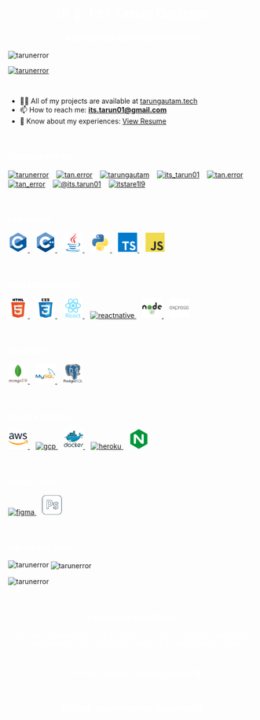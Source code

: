 <h1 align="center" style="color: #ffffff;">Hi 👋, I'm Tarun Gautam</h1>
<h3 align="center" style="color: #ffffff;">A passionate developer from India</h3>

<p align="left"> <img src="https://komarev.com/ghpvc/?username=tarunerror&label=Profile%20views&color=0e75b6&style=flat" alt="tarunerror" /> </p>

<p align="left"> <a href="https://github.com/ryo-ma/github-profile-trophy"><img src="https://github-profile-trophy.vercel.app/?username=tarunerror" alt="tarunerror" /></a> </p>

<br/>

- 👨‍💻 All of my projects are available at [tarungautam.tech](https://tarungautam.tech/)
- 📫 How to reach me: **[its.tarun01@gmail.com](mailto:its.tarun01@gmail.com)**
- 📄 Know about my experiences: [View Resume](https://drive.google.com/file/d/17kKu1SH8tWowq36nPMSx6wNhBWdokjhD/view?usp=sharing)

<br/>

<h3 align="left" style="color: #ffffff;">Connect with me:</h3>
<p align="left">
  <a href="https://linkedin.com/in/tarunerror" target="blank"><img align="center" src="https://raw.githubusercontent.com/rahuldkjain/github-profile-readme-generator/master/src/images/icons/Social/linked-in-alt.svg" alt="tarunerror" height="30" width="40" /></a>
  <span>&nbsp;&nbsp;</span>
  <a href="https://instagram.com/tan.error" target="blank"><img align="center" src="https://raw.githubusercontent.com/rahuldkjain/github-profile-readme-generator/master/src/images/icons/Social/instagram.svg" alt="tan.error" height="30" width="40" /></a>
  <span>&nbsp;&nbsp;</span>
  <a href="https://www.codechef.com/users/tarungautam" target="blank"><img align="center" src="https://cdn.jsdelivr.net/npm/simple-icons@3.1.0/icons/codechef.svg" alt="tarungautam" height="30" width="40" /></a>
  <span>&nbsp;&nbsp;</span>
  <a href="https://www.hackerrank.com/its_tarun01" target="blank"><img align="center" src="https://raw.githubusercontent.com/rahuldkjain/github-profile-readme-generator/master/src/images/icons/Social/hackerrank.svg" alt="its_tarun01" height="30" width="40" /></a>
  <span>&nbsp;&nbsp;</span>
  <a href="https://codeforces.com/profile/tan.error" target="blank"><img align="center" src="https://raw.githubusercontent.com/rahuldkjain/github-profile-readme-generator/master/src/images/icons/Social/codeforces.svg" alt="tan.error" height="30" width="40" /></a>
  <span>&nbsp;&nbsp;</span>
  <a href="https://www.leetcode.com/tan_error" target="blank"><img align="center" src="https://raw.githubusercontent.com/rahuldkjain/github-profile-readme-generator/master/src/images/icons/Social/leet-code.svg" alt="tan_error" height="30" width="40" /></a>
  <span>&nbsp;&nbsp;</span>
  <a href="https://www.hackerearth.com/@its.tarun01" target="blank"><img align="center" src="https://raw.githubusercontent.com/rahuldkjain/github-profile-readme-generator/master/src/images/icons/Social/hackerearth.svg" alt="@its.tarun01" height="30" width="40" /></a>
  <span>&nbsp;&nbsp;</span>
  <a href="https://auth.geeksforgeeks.org/user/itstare1l9" target="blank"><img align="center" src="https://raw.githubusercontent.com/rahuldkjain/github-profile-readme-generator/master/src/images/icons/Social/geeks-for-geeks.svg" alt="itstare1l9" height="30" width="40" /></a>
</p>

<br/>

<h3 align="left" style="color: #ffffff;">Languages:</h3>
<p align="left">
  <a href="https://www.cprogramming.com/" target="_blank" rel="noreferrer"> <img src="https://raw.githubusercontent.com/devicons/devicon/master/icons/c/c-original.svg" alt="c" width="40" height="40"/> </a>
  <span>&nbsp;&nbsp;</span>
  <a href="https://www.w3schools.com/cpp/" target="_blank" rel="noreferrer"> <img src="https://raw.githubusercontent.com/devicons/devicon/master/icons/cplusplus/cplusplus-original.svg" alt="cplusplus" width="40" height="40"/> </a>
  <span>&nbsp;&nbsp;</span>
  <a href="https://www.java.com" target="_blank" rel="noreferrer"> <img src="https://raw.githubusercontent.com/devicons/devicon/master/icons/java/java-original.svg" alt="java" width="40" height="40"/> </a>
  <span>&nbsp;&nbsp;</span>
  <a href="https://www.python.org" target="_blank" rel="noreferrer"> <img src="https://raw.githubusercontent.com/devicons/devicon/master/icons/python/python-original.svg" alt="python" width="40" height="40"/> </a>
  <span>&nbsp;&nbsp;</span>
  <a href="https://www.typescriptlang.org/" target="_blank" rel="noreferrer"> <img src="https://raw.githubusercontent.com/devicons/devicon/master/icons/typescript/typescript-original.svg" alt="typescript" width="40" height="40"/> </a>
  <span>&nbsp;&nbsp;</span>
  <a href="https://developer.mozilla.org/en-US/docs/Web/JavaScript" target="_blank" rel="noreferrer"> <img src="https://raw.githubusercontent.com/devicons/devicon/master/icons/javascript/javascript-original.svg" alt="javascript" width="40" height="40"/> </a>
</p>

<br/>

<h3 align="left" style="color: #ffffff;">Web Development:</h3>
<p align="left">
  <a href="https://www.w3.org/html/" target="_blank" rel="noreferrer"> <img src="https://raw.githubusercontent.com/devicons/devicon/master/icons/html5/html5-original-wordmark.svg" alt="html5" width="40" height="40"/> </a>
  <span>&nbsp;&nbsp;</span>
  <a href="https://www.w3schools.com/css/" target="_blank" rel="noreferrer"> <img src="https://raw.githubusercontent.com/devicons/devicon/master/icons/css3/css3-original-wordmark.svg" alt="css3" width="40" height="40"/> </a>
  <span>&nbsp;&nbsp;</span>
  <a href="https://reactjs.org/" target="_blank" rel="noreferrer"> <img src="https://raw.githubusercontent.com/devicons/devicon/master/icons/react/react-original-wordmark.svg" alt="react" width="40" height="40"/> </a>
  <span>&nbsp;&nbsp;</span>
  <a href="https://reactnative.dev/" target="_blank" rel="noreferrer"> <img src="https://reactnative.dev/img/header_logo.svg" alt="reactnative" width="40" height="40"/> </a>
  <span>&nbsp;&nbsp;</span>
  <a href="https://nodejs.org" target="_blank" rel="noreferrer"> <img src="https://raw.githubusercontent.com/devicons/devicon/master/icons/nodejs/nodejs-original-wordmark.svg" alt="nodejs" width="40" height="40"/> </a>
  <span>&nbsp;&nbsp;</span>
  <a href="https://expressjs.com" target="_blank" rel="noreferrer"> <img src="https://raw.githubusercontent.com/devicons/devicon/master/icons/express/express-original-wordmark.svg" alt="express" width="40" height="40"/> </a>
</p>

<br/>

<h3 align="left" style="color: #ffffff;">Databases:</h3>
<p align="left">
  <a href="https://www.mongodb.com/" target="_blank" rel="noreferrer"> <img src="https://raw.githubusercontent.com/devicons/devicon/master/icons/mongodb/mongodb-original-wordmark.svg" alt="mongodb" width="40" height="40"/> </a>
  <span>&nbsp;&nbsp;</span>
  <a href="https://www.mysql.com/" target="_blank" rel="noreferrer"> <img src="https://raw.githubusercontent.com/devicons/devicon/master/icons/mysql/mysql-original-wordmark.svg" alt="mysql" width="40" height="40"/> </a>
  <span>&nbsp;&nbsp;</span>
  <a href="https://www.postgresql.org" target="_blank" rel="noreferrer"> <img src="https://raw.githubusercontent.com/devicons/devicon/master/icons/postgresql/postgresql-original-wordmark.svg" alt="postgresql" width="40" height="40"/> </a>
</p>

<br/>

<h3 align="left" style="color: #ffffff;">Cloud & DevOps:</h3>
<p align="left">
  <a href="https://aws.amazon.com" target="_blank" rel="noreferrer"> <img src="https://raw.githubusercontent.com/devicons/devicon/master/icons/amazonwebservices/amazonwebservices-original-wordmark.svg" alt="aws" width="40" height="40"/> </a>
  <span>&nbsp;&nbsp;</span>
  <a href="https://cloud.google.com" target="_blank" rel="noreferrer"> <img src="https://www.vectorlogo.zone/logos/google_cloud/google_cloud-icon.svg" alt="gcp" width="40" height="40"/> </a>
  <span>&nbsp;&nbsp;</span>
  <a href="https://www.docker.com/" target="_blank" rel="noreferrer"> <img src="https://raw.githubusercontent.com/devicons/devicon/master/icons/docker/docker-original-wordmark.svg" alt="docker" width="40" height="40"/> </a>
  <span>&nbsp;&nbsp;</span>
  <a href="https://heroku.com" target="_blank" rel="noreferrer"> <img src="https://www.vectorlogo.zone/logos/heroku/heroku-icon.svg" alt="heroku" width="40" height="40"/> </a>
  <span>&nbsp;&nbsp;</span>
  <a href="https://www.nginx.com" target="_blank" rel="noreferrer"> <img src="https://raw.githubusercontent.com/devicons/devicon/master/icons/nginx/nginx-original.svg" alt="nginx" width="40" height="40"/> </a>
</p>

<br/>

<h3 align="left" style="color: #ffffff;">Design Tools:</h3>
<p align="left">
  <a href="https://www.figma.com/" target="_blank" rel="noreferrer"> <img src="https://www.vectorlogo.zone/logos/figma/figma-icon.svg" alt="figma" width="40" height="40"/> </a>
  <span>&nbsp;&nbsp;</span>
  <a href="https://www.photoshop.com/en" target="_blank" rel="noreferrer"> <img src="https://raw.githubusercontent.com/devicons/devicon/master/icons/photoshop/photoshop-line.svg" alt="photoshop" width="40" height="40"/> </a>
</p>

<br/>

<h3 align="left" style="color: #ffffff;">My GitHub Stats:</h3>
<p><img align="left" src="https://github-readme-stats.vercel.app/api/top-langs?username=tarunerror&show_icons=true&locale=en&layout=compact&theme=dark" alt="tarunerror" /></p>
<p>&nbsp;<img align="center" src="https://github-readme-stats.vercel.app/api?username=tarunerror&show_icons=true&locale=en&theme=dark" alt="tarunerror" /></p>
<p><img align="center" src="https://github-readme-streak-stats.herokuapp.com/?user=tarunerror&theme=dark" alt="tarunerror" /></p>

<br/>

<h3 align="center" style="color: #ffffff;">Feel free to contribute!</h3>
<p align="center" style="color: #ffffff;">I welcome contributions to my projects. If you have any ideas, suggestions, or improvements, don't hesitate to reach out or submit a pull request!</p>

<br/>

<p align="center" style="color: #ffffff;">Let's build something amazing together! 🚀</p>

<br/>

<h3 align="center" style="color: #ffffff;">🌟 Thank you for visiting my profile! 🌟</h3>

